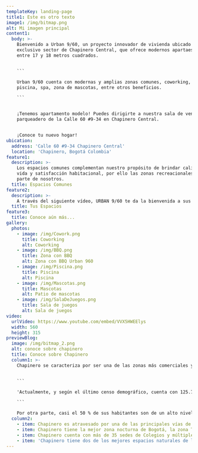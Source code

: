 ```yaml
---
templateKey: landing-page
title1: Este es otro texto
image1: /img/bitmap.png
alt: Mi imagen principal
content1:
  body: >-
    Bienvenido a Urban 9/60, un proyecto innovador de vivienda ubicado en el
    exclusivo sector de Chapinero Central, que ofrece modernos apartaestudios
    entre 17 y 18 metros cuadrados.


    ```

    Urban 9/60 cuenta con modernas y amplias zonas comunes, coworking, gimnasio,
    piscina, spa, zona de mascotas, entre otros beneficios.

    ```


    ¡Tenemos apartamento modelo! Puedes dirigirte a nuestra sala de ventas en el
    parqueadero de la Calle 60 #9-34 en Chapinero Central.


    ¡Conoce tu nuevo hogar!
ubication:
  address: 'Calle 60 #9-34 Chapinero Central'
  location: 'Chapinero, Bogotá Colombia'
feature1:
  description: >-
    Los espacios comunes complementan nuestro propósito de brindar calidad de
    vida y satisfacción habitacional, por ello las zonas recreacionales hacen
    parte de nosotros.
  title: Espacios Comunes
feature2:
  description: >-
    A través del siguiente vídeo, URBAN 9/60 te da la bienvenida a sus cómodos y bien distribuidos apartaestudios, con espacios indispensables para vivir y disfrutar de un hogar con todo lo necesario.
  title: Tus Espacios
feature3:
  title: Conoce aún más...
gallery:
  photos:
    - image: /img/Cowork.png
      title: Coworking
      alt: Coworking
    - image: /img/BBQ.png
      title: Zona con BBQ
      alt: Zona con BBQ Urban 960
    - image: /img/Piscina.png
      title: Piscina
      alt: Piscina
    - image: /img/Mascotas.png
      title: Mascotas
      alt: Patio de mascotas
    - image: /img/SalaDeJuegos.png
      title: Sala de juegos
      alt: Sala de juegos
video:
  urlVideo: https://www.youtube.com/embed/VVX5HWEElys
  width: 560
  height: 315
previewBlog: 
  image: /img/bitmap_2.png
  alt: conoce sobre chapinero
  title: Conoce sobre Chapinero
  column1: >-
    Chapinero se caracteriza por ser una de las zonas más comerciales y con mejor ambiente nocturno de Bogotá.


    ```

    'Actualmente, y según el último censo demográfico, cuenta con 125.750 habitantes, y se encuentra dividido en tres sectores urbanos: Chapinero, El Lago y Chicó. A su vez, Chapinero se divide en Alto y Central.'

    ```

    Por otra parte, casi el 50 % de sus habitantes son de un alto nivel económico, lo que convierte a Chapinero en una zona muy llamativa llena de grandes beneficios mercantiles, de transporte, salud, vivienda y educación.
  column2: 
    - item: Chapinero es atravesado por una de las principales vías de la ciudad, la carrera séptima.
    - item: Chapinero tiene la mejor zona nocturna de Bogotá, la zona T.
    - item: Chapinero cuenta con más de 35 sedes de Colegios y múltiples universidades.
    - item: 'Chapinero tiene dos de los mejores espacios naturales de la ciudad: Quebrada La Vieja y Quebrada Las Delicias.'
---
```

